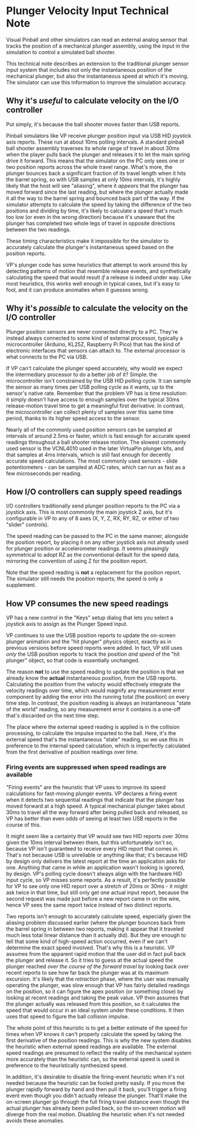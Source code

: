 # Plunger Velocity Input Technical Note

Visual Pinball and other simulators can read an external analog sensor
that tracks the position of a mechanical plunger assembly, using the
input in the simulation to control a simulated ball shooter.

This technical note describes an extension to the traditional plunger
sensor input system that includes not only the instantaneous position
of the mechanical plunger, but also the instantaneous speed at which
it's moving.  The simulator can use this information to improve the
simulation accuracy.

## Why it's *useful* to calculate velocity on the I/O controller

Put simply, it's because the ball shooter moves faster than USB
reports.

Pinball simulators like VP receive plunger position input via USB HID
joystick axis reports.  These run at about 10ms polling intervals.  A
standard pinball ball shooter assembly traverses its whole range of
travel in about 30ms when the player pulls back the plunger and
releases it to let the main spring drive it forward.  This means that
the simulator on the PC only sees one or two position reports across
the whole travel range.  What's more, the plunger bounces back a
significant fraction of its travel length when it hits the barrel
spring, so with USB samples at only 10ms intervals, it's highly likely
that the host will see "aliasing", where it *appears* that the plunger
has moved forward since the last reading, but where the plunger
actually made it all the way to the barrel spring and bounced back
part of the way.  If the simulator attempts to calculate the speed by
taking the difference of the two positions and dividing by time, it's
likely to calculate a speed that's much too low (or even in the wrong
direction) because it's unaware that the plunger has completed two
whole legs of travel in opposite directions between the two readings.

These timing characteristics make it impossible for the simulator to
accurately calculate the plunger's instantaneous speed based on the
position reports.

VP's plunger code has some heuristics that attempt to work around this
by detecting patterns of motion that resemble release events, and
synthetically calculating the speed that would result *if* a release
is indeed under way.  Like most heuristics, this works well enough in
typical cases, but it's easy to fool, and it can produce anomalies
when it guesses wrong.


## Why it's *possible* to calculate the velocity on the I/O controller

Plunger position sensors are never connected directly to a PC.
They're instead always connected to some kind of external processor,
typically a microcontroller (Arduino, KL25Z, Raspberry Pi Pico) that
has the kind of electronic interfaces that sensors can attach to.  The
external processor is what connects to the PC via USB.

If VP can't calculate the plunger speed accurately, why would we
expect the intermediary processor to do a better job of it?  Simple:
the microcontroller isn't constrained by the USB HID polling cycle.
It can sample the sensor as many times per USB polling cycle as it
wants, up to the sensor's native rate.  Remember that the problem VP
has is time resolution: it simply doesn't have access to enough
samples over the typical 30ms release-motion travel time to get a
meaningful first derivative.  In contrast, the microcontroller can
collect plenty of samples over this same time period, thanks to its
higher speed access to the sensor.

Nearly all of the commonly used position sensors can be sampled at
intervals of around 2.5ms or faster, which is fast enough for accurate
speed readings throughout a ball shooter release motion.  The slowest
commonly used sensor is the VCNL4010 used in the later VirtuaPin
plunger kits, and that samples at 4ms intervals, which is still fast
enough for decently accurate speed calculations.  The most commonly
used sensors - slide potentiometers - can be sampled at ADC rates,
which can run as fast as a few microseconds per reading.


## How I/O controllers can supply speed readings

I/O controllers traditionally send plunger position reports to the PC
via a joystick axis.  This is most commonly the main joystick Z axis,
but it's configurable in VP to any of 8 axes (X, Y, Z, RX, RY, RZ,
or either of two "slider" controls).

The speed reading can be passed to the PC in the same manner,
alongside the position report, by placing it on any other joystick
axis not already used for plunger position or accelerometer readings.
It seems pleasingly symmetrical to adopt RZ as the conventional
default for the speed data, mirroring the convention of using Z for
the position report.

Note that the speed reading is **not** a replacement for the position
report.  The simulator still needs the position reports; the speed is
only a supplement.


## How VP consumes the new speed readings

VP has a new control in the "Keys" setup dialog that lets you select
a joystick axis to assign as the Plunger Speed input.

VP continues to use the USB position reports to update the on-screen
plunger animation and the "hit plunger" physics object, exactly as in
previous versions before speed reports were added.  In fact, VP still
uses *only* the USB position reports to track the position *and speed*
of the "hit plunger" object, so that code is essentially unchanged.

The reason **not** to use the speed reading to update the position is
that we already know the **actual** instantaneous position, from the
USB reports.  Calculating the position from the velocity would
effectively integrate the velocity readings over time, which would
magnify any measurement error component by adding the error into the
running total (the position) on every time step.  In contrast, the
position reading is always an instantaneous "state of the world"
reading, so any measurement error it contains is a one-off that's
discarded on the next time step.

The place where the external speed reading is applied is in the
collision processing, to calculate the impulse imparted to the ball.
Here, it's the external speed that's the instantaneous "state"
reading, so we use this in preference to the internal speed
calculation, which is imperfectly calculated from the first
derivative of position readings over time.


### Firing events are suppressed when speed readings are available

"Firing events" are the heuristic that VP uses to improve its speed
calculations for fast-moving plunger events.  VP declares a firing
event when it detects two sequential readings that indicate that the
plunger has moved forward at a high speed.  A typical mechanical
plunger takes about 30ms to travel all the way forward after being
pulled back and released, so VP has better than even odds of seeing at
least two USB reports in the course of this.  

It might seem like a certainty that VP would see two HID reports over
30ms given the 10ms interval between them, but this unfortunately
isn't so, because VP isn't guaranteed to receive every HID report that
comes in.  That's not because USB is unreliable or anything like that;
it's because HID by design only delivers the latest report at the time
an application asks for one.  Anything that came in while an
application wasn't looking is ignored, by design.  VP's polling cycle
doesn't always align with the hardware HID input cycle, so VP misses
some reports.  As a result, it's perfectly possible for VP to see only
one HID report over a stretch of 20ms or 30ms - it might ask twice in
that time, but still only get one actual input report, because the
second request was made just before a new report came in on the wire,
hence VP sees the same report twice instead of two distinct reports.

Two reports isn't enough to accurately calculate speed, especially
given the aliasing problem discussed earlier (where the plunger
bounces back from the barrel spring in between two reports, making it
appear that it traveled much less total linear distance than it
actually did).  But they *are* enough to tell that some kind of
high-speed action occurred, even if we can't determine the exact speed
involved.  That's why this is a heuristic.  VP assumes from the
apparent rapid motion that the user did in fact pull back the plunger
and release it.  So it tries to guess at the actual speed the plunger
reached *over the course of the forward travel* by looking back over
recent reports to see how far back the plunger was at its maximum
excursion.  It's likely that the *retraction* phase, where the user
was manually operating the plunger, was slow enough that VP has fairly
detailed readings on the position, so it can figure the apex position
(or something close) by looking at recent readings and taking the peak
value.  VP then assumes that the plunger actually was released from
this position, so it calculates the speed that would occur in an ideal
system under these conditions.  It then uses that speed to figure the
ball collision impulse.

The whole point of this heuristic is to get a better estimate of the
speed for times when VP knows it can't properly calculate the speed
by taking the first derivative of the position readings.  This is why
the new system disables the heuristic when external speed readings are
available.  The external speed readings are presumed to reflect the
reality of the mechanical system more accurately than the heuristic
can, so the external speed is used in preference to the heuristically
synthesized speed.

In addition, it's desirable to disable the firing-event heuristic when
it's not needed because the heuristic can be fooled pretty easily.  If
you move the plunger rapidly forward by hand and then pull it back,
you'll trigger a firing event even though you didn't actually release
the plunger.  That'll make the on-screen plunger go through the full
firing travel distance even though the actual plunger has already been
pulled back, so the on-screen motion will diverge from the real
motion.  Disabling the heuristic when it's not needed avoids these
anomalies.

